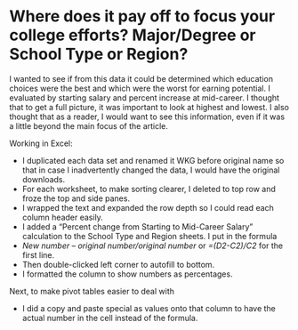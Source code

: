 # Where does it pay off to focus your college efforts? Major/Degree or School Type or Region?

I wanted to see if from this data it could be determined which education choices were the best and which were the worst for earning potential. I evaluated by starting salary and percent increase at mid-career. I thought that to get a full picture, it was important to look at highest and lowest. I also thought that as a reader, I would want to see this information, even if it was a little beyond the main focus of the article. 

Working in Excel:
* I duplicated each data set and renamed it WKG before original name so that in case I inadvertently changed the data, I would have the original downloads.
* For each worksheet, to make sorting clearer, I deleted to top row and froze the top and side panes.
* I wrapped the text and expanded the row depth so I could read each column header easily.
* I added a “Percent change from Starting to Mid-Career Salary” calculation to the School Type and Region sheets. I put in the formula
* *New number – original number/original number* or *=(D2-C2)/C2* for the first line.
* Then double-clicked left corner to autofill to bottom.
* I formatted the column to show numbers as percentages.

Next, to make pivot tables easier to deal with 
* I did a copy and paste special as values onto that column to have the actual number in the cell instead of the formula. 
